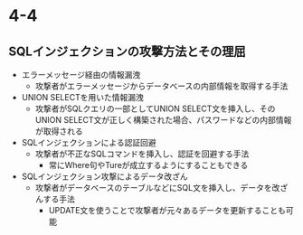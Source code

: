 # 4-4  
## SQLインジェクションの攻撃方法とその理屈  
- エラーメッセージ経由の情報漏洩  
	- 攻撃者がエラーメッセージからデータベースの内部情報を取得する手法  
- UNION SELECTを用いた情報漏洩  
	- 攻撃者がSQLクエリの一部としてUNION SELECT文を挿入し、そのUNION SELECT文が正しく構築された場合、パスワードなどの内部情報が取得される  
- SQLインジェクションによる認証回避  
	- 攻撃者が不正なSQLコマンドを挿入し、認証を回避する手法  
		- 常にWhere句やTureが成立するようにすることもできる  
- SQLインジェクション攻撃によるデータ改ざん  
	- 攻撃者がデータベースのテーブルなどにSQL文を挿入し、データを改ざんする手法  
		- UPDATE文を使うことで攻撃者が元々あるデータを更新することも可能  


